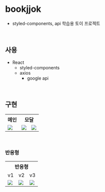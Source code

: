 
# bookjjok
- styled-components, api 학습용 토이 프로젝트

<br/>

## 사용
- React
	- styled-components
	- axios
		- google api

<br/>

## 구현
<table>
  <tr>
    <th>메인</th>
    <th colspan="2">모달</th>
  </tr>
  <tr>
  <td>
  <img src="https://user-images.githubusercontent.com/90893596/170873968-adaa57d0-f724-4e2f-b91c-a7f31a68d5d8.gif"/>
  </td>
  <td>
	    <img src="https://user-images.githubusercontent.com/90893596/170867723-b4ca6735-55e2-45e7-bb6a-6985a57f7c4a.gif"/>
   </td>
    <td>
	    <img src="https://user-images.githubusercontent.com/90893596/170867771-7439b7c3-9870-46a9-86a4-84ba71fc3780.gif"/></td>
  </tr>
</table>

<br/>

### 반응형
<table>
  <tr>
    <th colspan="3">반응형</th>
  </tr>
  <tr>
  <td>
	  v1
  </td>
  <td>
	  v2
  </td>
  <td>
	  v3
  </td>
  </tr>
  <tr>
  <td>
	    <img src="https://user-images.githubusercontent.com/90893596/170867610-f1147a56-255a-4660-baf7-a3d5288f7e3d.png"/>
   </td>
   <td>
	    <img src="https://user-images.githubusercontent.com/90893596/170867612-0225947d-8b21-4e79-8439-937a4caa4889.png"/>
   </td>
   <td>
	    <img src="https://user-images.githubusercontent.com/90893596/170867613-c7957d4c-245a-47da-8755-d2d264847153.png"/>
   </td>
  </tr>
  </tr>
</table>
